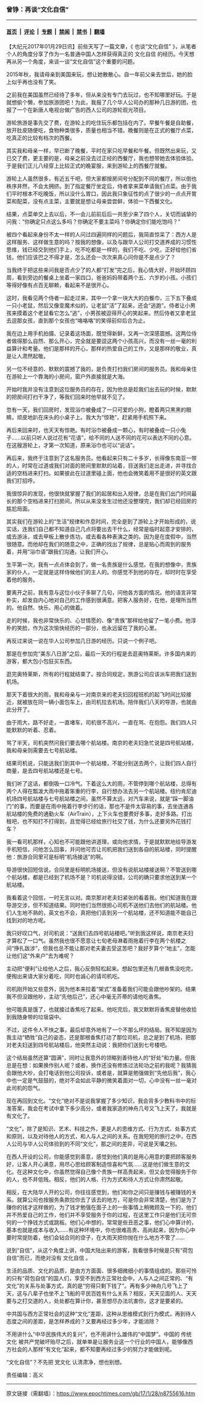 ### 曾铮：再谈“文化自信”

---

#### [首页](../../../..?n8755616) &nbsp;|&nbsp; [评论](../../../../../epoch-comment?n8755616) &nbsp;|&nbsp; [专题](../../../../../epoch-special?n8755616) &nbsp;|&nbsp; [禁闻](../../../../../epoch-news?n8755616) &nbsp;|&nbsp; [禁书](../../../../../books?n8755616) &nbsp;|&nbsp; [翻墙](https://github.com/gfw-breaker/nogfw/blob/master/README.md?n8755616)


<div class="post_content" id="artbody" itemprop="articleBody">
 <!-- article content begin -->
 <p>
  【大纪元2017年01月29日讯】前些天写了一篇文章，《
  <ok href="http://zhengzeng97.blogspot.com/2017/01/blog-post_74.html" target="_blank">
   也谈“文化自信”
  </ok>
  》，从笔者个人的角度分享了作为一名普通中国人怎样获得真正的
  <ok href="https://www.epochtimes.com/gb/tag/%E6%96%87%E5%8C%96%E8%87%AA%E4%BF%A1.html">
   文化自信
  </ok>
  的经历。今天想再从另一个角度，来谈一谈“文化自信”这个重要的问题。
 </p>
 <p>
  2015年秋，我请母亲到美国来玩，想让她散散心。自一年前父亲去世后，她的脸上似乎再也没有了笑。
 </p>
 <p>
  之前我在美国虽然已经待了多年，但从来没有专门去玩过，也不知哪里好玩。于是就想偷个懒，参加旅游团吧！为此，我报了几个华人公司办的那种几日游的团，也报了一个在新唐人电视台做广告的西人公司的游轮观光项目。
 </p>
 <p>
  游轮旅游是事先交了费，在游轮上的吃住玩乐都包括在内了。早餐午餐是自助餐，放开肚皮随便吃，食物种类很多，质量也相当不错。晚餐则是在正式的餐厅点菜，吃真正的比较有档次的西餐。
 </p>
 <p>
  其实我和母亲一样，早已断了晚餐，平时在家只吃早餐和午餐。但既然出来玩，又已交了费，更主要的是，母亲之前没去过正经的西餐厅，我也想带她去体验体验。于是我们正儿八经穿上比较正式的晚宴服，来到游轮上的西餐厅就餐。
 </p>
 <p>
  游轮上人虽然很多，有近五千吧，但大家都按房间号分配到不同的餐厅，所以倒也秩序井然，不会太拥挤。到了指定餐厅坐定后，侍者拿来菜单请我们点菜。由于我们平时根本不吃晚饭，所以没什么胃口，因此我只象征性的点了很少的一点点开胃菜和配菜，没有点主菜，主要就是想让母亲尝尝鲜，体验一下西餐文化。
 </p>
 <p>
  结果，点菜单交上去以后，不一会儿前前后后一共至少来了四个人，关切而诚挚的问我：“你确定只点这么多吗？你确定不要主菜吗？你确定你们能吃饱吗？”
 </p>
 <p>
  被四个看起来身份不太一样的人问过四遍同样的问题后，我简直惊呆了：西方人是这样服务、这样做生意的吗？按我的想像，以及与跟华人公司打交道养成的习惯性思维，钱已经交到他们手上，吃不吃都是一样的，我们不吃、少吃，正好给他们省钱，他们应该巴之不得才是，怎么还会一次次来真心问你是不是点少了？
 </p>
 <p>
  当我终于把这些来问我是否点少了的人都“打发”完之后，我心情大好，开始环顾四周，看到旁边的餐桌上坐着一家四口，爸爸妈妈带着两个五、六岁的小孩。小孩们等得好像有点百无聊赖，看起来不是很开心。
 </p>
 <p>
  这时，我看见两个侍者一起走过来，其中一个拿一块大大的白餐巾，三下五下叠成一只小老鼠，然后又像变魔术似的，让老鼠“活”了起来，还会“逃跑”。侍者让小男孩来摸着这个老鼠看它怎么“逃”，小男孩被逗得开心的笑起来。然后侍者又拿老鼠去逗那女孩，直到那个女孩也“咯咯咯”的笑得前仰后合为止。
 </p>
 <p>
  我在边上用手机拍摄、记录着这场面，既觉得新鲜，又再一次深感震撼。这两位侍者做得那么自然、那么开心，完全就是要逗这两个小孩高兴，而没有一丝一毫的利益算计和考量。他们是那样的开心，那样的热爱自己的工作，又是那样的敬业，真是让人肃然起敬。
 </p>
 <p>
  另一位不经意的、默默的震撼了我的，是负责打扫我们房间的服务员。我和母亲住在游轮上一个靠海的小房间，窗户外直接就是大海。
 </p>
 <p>
  开始时我并没有注意到这位服务员的存在，因为他总是趁我们出去玩的时候，默默的把房间打扫干净了，等我们回来时他早就不见了。
 </p>
 <p>
  忽有一天，我们回房时，发现浴巾被叠成了一只可爱的小狗，瞪着两只黑黑的眼睛，顽皮地趴在床头的小桌子上。我大为“惊艳”，赶紧用手机照下来。
 </p>
 <p>
  再后来回来时，也天天有惊艳。有时浴巾被叠成一颗心，有时被叠成一只小兔子……以前只听人说过花有“花语”，给不同的人送不同的花可以表达不同的心意。在这艘游轮上，才第一次知道，原来浴巾也可以“说话”。
 </p>
 <p>
  再后来，我终于注意到了这名服务员。他看起来只有二十多岁，长得像东南亚一带的人，时常在过道或我们对面的房间里默默的站着，目送我们走出走进，并寻找合适的空档进来打扫。如果彼此在过道里碰上面，他也会微笑着用不是很好的英文跟我们打招呼。
 </p>
 <p>
  我很惊异的发现，他很快就掌握了我们的起居和出入规律，总是在我们出门时间最长的那个空档进来打扫房间，所以从来没发生过他还没整理完，我们却已经回房的尴尬局面。
 </p>
 <p>
  其实我们在游轮上的“生活”规律和作息时间，完全是到了游轮上才开始形成的，说实话，连我们自己都不知道自己几点将要出去干什么，经常是临时起意才安排的，或去游泳，或去甲板上散步炼功，或去看各种表演之类的。因为是在度假中，当然很随意。而他却在我们的随意之中，正确的找出了规律，总是贴心而周到的服务着，并用“浴巾语”跟我们沟通，让我们开心。
 </p>
 <p>
  生平第一次，我有一点点体会到了，做一名贵族是什么感觉。在我的想像中，贵族家的仆人，一定就是这样侍候他们的主人的。你感觉不到他的存在，却时时在享受着他的服务。
 </p>
 <p>
  要离开之前，我有意与这位小伙子多聊了几句，问他各方面的情况。他的语言非常朴实，却发自内心地对自己的工作感到很满意。把客人服务好，在他，是理所当然的。他自然、快乐、用心的做着。
 </p>
 <p>
  走的时候，我也非常快乐的、心甘情愿的、像“贵族”那样给他留了一笔小费。他淳朴的笑脸，作为这次愉快经历的一部分，也永远留在了我的心里。
 </p>
 <p>
  再反过来说一说在华人公司参加几日游的经历。只说一个例子吧。
 </p>
 <p>
  那是在参加完“美东八日游”之后，最后一天的行程是去逛奥特莱斯。许多国内来的游客，都大包小包狂买东西。
 </p>
 <p>
  逛完奥特莱斯，所有的行程就结束了。按合同规定，旅游公司应该派车把我们送到机场。
 </p>
 <p>
  那天下着很大的雨，我和母亲与一对南京来的老夫妇回程班机的起飞时间比较接近，就被放在同一辆小面包车上，由司机拉去机场。陪伴我们八天的导游，也就由此分开了。
 </p>
 <p>
  由于雨大，路不好走，一直堵车，司机很不高兴，一直在骂、在抱怨。我们四人只能默默的听着、忍着。
 </p>
 <p>
  骂了半天，司机突然问我们要去哪个航站楼。南京的老夫妇急忙说是四号航站楼，我和母亲则需要去七号航站楼。
 </p>
 <p>
  结果司机说，只能送我们到其中一个航站楼，不能分别送去两个，让我们四人自行商量，是去四号航站楼还是七号。
 </p>
 <p>
  我们听了这话，都倒吸一口冷气。下着这么大的雨，不管停到哪个航站楼，总得有两个人得在瓢泼大雨中拖着笨重的行李，自行想办法去另一个航站楼。纽约肯尼迪机场四号航站楼与七号航站楼之间，虽然不算太远，对汽车来说，就是“踩一脚油门”的事，而要是在雨中拖着行李步行的话，那也不是件太容易的事，去坐连通各航站楼的免费的通勤火车（AirTrain），上下火车也要费好多事，走好多路。打出租吧，也不知打不打得到，且觉得已经给旅行社交了钱，为什么还要另外花钱打车？
 </p>
 <p>
  我一看司机那样，心知也不可能跟他讲道理，或向他求情，于是就默默地给导游发手机短信，问他怎么回事，并问他可否让司机把我们送到各自的航站楼，同时提醒他：旅游合同里可是标明“机场接送”的啊。
 </p>
 <p>
  导游很快回短信说，合同里是标明机场接送，但没有说航站楼接送啊？不管送到哪个航站楼，都是已经到了机场不是？司机说得没错，公司的确只要求他送到某一个航站楼。
 </p>
 <p>
  我看着这个回信，一时无言以对。南京那对老夫妇紧张的看着我。他们知道我在跟导游交涉，但不知道结果。同时他们当然很担心司机不送他们去他们的航站楼。他们人生地不熟的，英文也不会，真把他们丢到另一个航站楼，还不知道能不能自己找到对的地方呢。
 </p>
 <p>
  我只好叹口气，对司机说：“送我们去四号航站楼吧。”听到我这样说，南京老夫妇才算松了一口气。虽然我也很不愿意让七旬老母淋着雨拖着行李在两个航楼之间“挣扎跋涉”，但我也总不能让那对老夫妻去受这苦吧？我好歹算个“地主”，怎能让他们这“外来户”去为难呢？
 </p>
 <p>
  主动把“便利”让给他人之后，我心反倒轻松起来。想起包里还有几根香焦没吃完，便掏出来请大家分着吃，同时也诚心的请司机吃。
 </p>
 <p>
  司机刚开始又些意外，因为他本来拉着“架式”准备着我们可能会跟他吵架的。结果我不但没跟他吵，主动“先他后己”，还心中毫无芥蒂的请他吃香焦。
 </p>
 <p>
  他可能真是饿了，也就接过香焦吃了起来。他吃完后，我又默默将香焦皮替他收拾到我随身带的垃圾袋中。
 </p>
 <p>
  不过，这件令人不快之事，最后却意外地有了一个不那么坏的结局。我不知是因为我主动“牺牲”自己的姿态，还是那根香焦打动了那位司机，总之是到了机场，把那对老夫妇送到四号航站楼后，他突然主动说：我把你们送到七号楼吧。
 </p>
 <p>
  这个结局虽然还算“圆满”，同时让我意外的领略到善待他人的“好处”和力量。但我总是在想：如果换作别人呢？或者，换作还没有修炼过法轮功之前的我呢？我猜我会跟他大吵，会打电话到他公司投诉，或者是，就算是勉强做到“先他后我”，我心中也一定是气鼓鼓的，绝对不会如此平静的微笑着面对一切，心中没有一丝一毫对此司机的怨气。
 </p>
 <p>
  现在再回到文化。“文化”绝对不是说我掌握了多少知识，我会背多少教科书中的标准答案，我会在考试中拿下多少高分，或者我家造的神舟几号又飞上天了，我就是有文化了。
 </p>
 <p>
  “文化”，除了是知识、艺术、科技之外，更是人的思维方式、行为方式、处事方式和原则，以及对待他人的方式，和人与人之间的关系。在我短短的旅行之中，在西人公司与华人公司体验到的不同“文化”，那之间的差异，可说是天壤之别。
 </p>
 <p>
  在西人开设的公司，你能感觉到善意，感觉到他们真的是用心用意的要把顾客服务好，让客人开心满意，用尽心思给顾客制造惊喜和气氛……这是他们做生意的文化。在这种文化中，你虽然觉得自己像个贵族一样高贵起来，但又会觉得服务于你的人，也不并低贱。相反，他们的人格、行为方式和待人方式让你肃然起敬。
 </p>
 <p>
  相反，在大陆华人开的公司，你往往感觉到，他们和你之间只是赚钱与被赚钱的关系。就算公司也按服务条款拉你去了该去的地方，可是你会非常清楚，他们是为了赚你的钱才这样做的，为了钱才勉强在面子上的一些事情上稍微顾及一下的，他们并不热爱自己的工作，他们并不享受服务于你的过程，在这里工作只是他们无可奈何的一个挣钱方式或跳板。他们心中想的，常常是些丑恶之事，他们心中算计的，基本也就是成本与收入……有这种环境中，你也很难高贵、高尚起来，因为你心中要时常提防着，他们会钻合同的空子，在大雨天把你抛在什么地方不管了……
 </p>
 <p>
  说到“自信”，从这个角度上讲，中国大陆出来的游客，我看很多时候是只有“荷包自信”而已，而绝对没有
  <ok href="https://www.epochtimes.com/gb/tag/%E6%96%87%E5%8C%96%E8%87%AA%E4%BF%A1.html">
   文化自信
  </ok>
  。
 </p>
 <p>
  生活的品质、文化的品质，是由方方面面、很多细微细小的事情组成的。那些可怜的只有“荷包自信”的国人们，享受不到西方正常社会中，人与人之间正常的、“有文化”的关系与处事方式，真的是“穷得只剩下钱了”。再有多少神舟几号飞上了天，这与八辈子也坐不上飞船的平民百姓有什么关系？相反，天天见面的人、天天要与之打交道的人，处处都在算计你，甚至想尽办法坑害你，这才是要紧的。
 </p>
 <p>
  中共国与西方正常社会的这种“文化”差距，这种从思维模式到行为模式，再到待人态度之间的差距，是怎样养成的？又要再经过多少年，才能消除？
 </p>
 <p>
  不用讲什么“中华民族伟大的复兴”，也不用讲什么雄伟的“中国梦”。中国的
  <ok href="https://www.epochtimes.com/gb/tag/%E4%BC%A0%E7%BB%9F%E6%96%87%E5%8C%96.html">
   传统文化
  </ok>
  被共产党破坏贻尽之后，就单单是让服务业这一个行业的中国人，能够像西方社会的人那样“有文化”起来，都不知要再经过多少的努力才能做到呢。
 </p>
 <p>
  “文化自信”？不先把
  <ok href="https://www.epochtimes.com/gb/tag/%E5%85%9A%E6%96%87%E5%8C%96.html">
   党文化
  </ok>
  认清肃净，想也别想。
 </p>
 <p>
  责任编辑：高义
 </p>
 <!-- article content end -->
 <div id="below_article_ad">
 </div>
</div>


---

原文链接（需翻墙）：https://www.epochtimes.com/gb/17/1/28/n8755616.htm